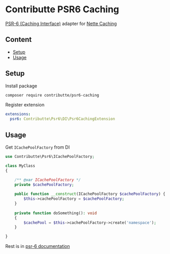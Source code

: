 # Contributte PSR6 Caching

[PSR-6 (Caching Interface)](https://www.php-fig.org/psr/psr-6/) adapter for [Nette Caching](https://github.com/nette/caching)

## Content

- [Setup](#setup)
- [Usage](#usage)

## Setup

Install package

```bash
composer require contributte/psr6-caching
```

Register extension

```yaml
extensions:
  psr6: Contributte\Psr6\DI\Psr6CachingExtension
```

## Usage

Get `ICachePoolFactory` from DI

```php
use Contributte\Psr6\ICachePoolFactory;

class MyClass
{

    /** @var ICachePoolFactory */
    private $cachePoolFactory;
    
    public function __construct(ICachePoolFactory $cachePoolFactory) {
        $this->cachePoolFactory = $cachePoolFactory;
    }
    
    private function doSomething(): void 
    {
    	$cachePool = $this->cachePoolFactory->create('namespace');
    }

}
```

Rest is in [psr-6 documentation](https://www.php-fig.org/psr/psr-6/)
